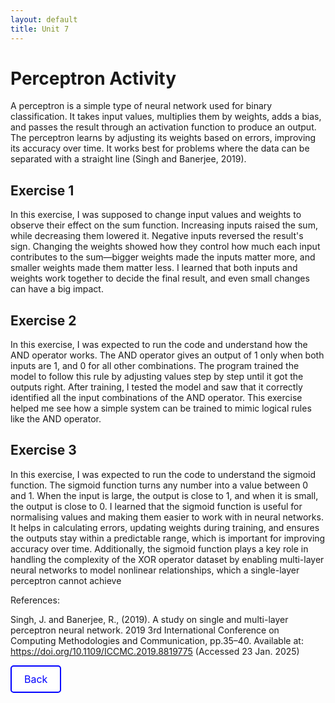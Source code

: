 ```yaml
---
layout: default
title: Unit 7
---
```


# Perceptron Activity

A perceptron is a simple type of neural network used for binary classification. It takes input values, multiplies them by weights, adds a bias, and passes the result through an activation function to produce an output. The perceptron learns by adjusting its weights based on errors, improving its accuracy over time. It works best for problems where the data can be separated with a straight line (Singh and Banerjee, 2019).


## Exercise 1

In this exercise, I was supposed to change input values and weights to observe their effect on the sum function. Increasing inputs raised the sum, while decreasing them lowered it. Negative inputs reversed the result's sign. Changing the weights showed how they control how much each input contributes to the sum—bigger weights made the inputs matter more, and smaller weights made them matter less. I learned that both inputs and weights work together to decide the final result, and even small changes can have a big impact.


## Exercise 2

In this exercise, I was expected to run the code and understand how the AND operator works. The AND operator gives an output of 1 only when both inputs are 1, and 0 for all other combinations. The program trained the model to follow this rule by adjusting values step by step until it got the outputs right. After training, I tested the model and saw that it correctly identified all the input combinations of the AND operator. This exercise helped me see how a simple system can be trained to mimic logical rules like the AND operator.


## Exercise 3

In this exercise, I was expected to run the code to understand the sigmoid function. The sigmoid function turns any number into a value between 0 and 1. When the input is large, the output is close to 1, and when it is small, the output is close to 0. I learned that the sigmoid function is useful for normalising values and making them easier to work with in neural networks. It helps in calculating errors, updating weights during training, and ensures the outputs stay within a predictable range, which is important for improving accuracy over time. Additionally, the sigmoid function plays a key role in handling the complexity of the XOR operator dataset by enabling multi-layer neural networks to model nonlinear relationships, which a single-layer perceptron cannot achieve



References: 

Singh, J. and Banerjee, R., (2019). A study on single and multi-layer perceptron neural network. 2019 3rd International Conference on Computing Methodologies and Communication, pp.35–40. Available at: https://doi.org/10.1109/ICCMC.2019.8819775 (Accessed 23 Jan. 2025)

<style>
  .back-button {
    display: inline-block;
    background-color: white;
    color: blue;
    text-decoration: none;
    padding: 10px 20px;
    font-size: 16px;
    border: 2px solid blue;
    border-radius: 5px;
    cursor: pointer;
    transition: background-color 0.3s, color 0.3s;
  }
  .back-button:hover {
    background-color: blue;
    color: white;
  }
</style>

<a href="https://dzervenes.github.io/" class="back-button">Back</a>
